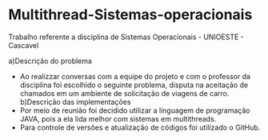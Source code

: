 # Multithread-Sistemas-operacionais
Trabalho referente a disciplina de Sistemas Operacionais - UNIOESTE - Cascavel

a)Descrição do problema 
  - Ao realizzar conversas com a equipe do projeto e com o professor da disciplina foi escolhido o seguinte problema, disputa na aceitação de chamados em um ambiente de solicitação de viagens de carro.
b)Descrição das implementações
  - Por meio de reunião foi decidido utilizar a linguagem de programação JAVA, pois a ela lida melhor com sistemas em multithreads.
  - Para controle de versões e atualização de códigos foi utilizado o GitHub.
